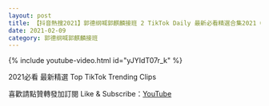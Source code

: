 ```yaml
---
layout: post
title: 【抖音熱搜2021】郭德纲喊郭麒麟接班 2 TikTok Daily 最新必看精選合集2021 02 09
date: 2021-02-09
category: 郭德纲喊郭麒麟接班
---
```


{% include youtube-video.html id="yJYIdT07r_k" %}

2021必看 最新精選 Top TikTok Trending Clips

喜歡請點贊轉發加訂閱 Like & Subscribe：[YouTube](https://www.youtube.com/channel/UCAoR7VcanIPd04uEq_GIylA/videos)

